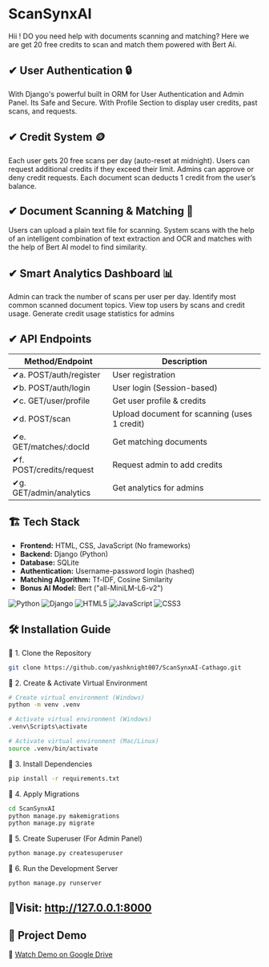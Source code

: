 
# ScanSynxAI

Hii ! DO you need help with documents scanning and matching? Here we are get 20 free credits to scan and match them powered with Bert Ai.

## ✔ User Authentication 🔒 
With Django's powerful built in ORM for User Authentication and Admin Panel. Its Safe and Secure. With Profile Section to display user credits, past scans, and requests.

## ✔ Credit System 🪙
Each user gets 20 free scans per day (auto-reset at midnight).
Users can request additional credits if they exceed their limit.
Admins can approve or deny credit requests.
Each document scan deducts 1 credit from the user’s balance.

## ✔ Document Scanning & Matching 🧠 
Users can upload a plain text file for scanning.
System scans with the help of an intelligent combination of text extraction and OCR and matches with the help of Bert AI model to find similarity.

## ✔ Smart Analytics Dashboard 📊 
Admin can track the number of scans per user per day.
Identify most common scanned document topics.
View top users by scans and credit usage.
Generate credit usage statistics for admins
## ✔ API Endpoints

| Method/Endpoint             | Description                                                           |
| ----------------- | ------------------------------------------------------------------ |
| ✔a. POST/auth/register | User registration |
| ✔b. POST/auth/login | User login (Session-based) |
| ✔c. GET/user/profile | Get user profile & credits |
| ✔d. POST/scan | Upload document for scanning (uses 1 credit) |
| ✔e. GET/matches/:docId | Get matching documents |
| ✔f. POST/credits/request | Request admin to add credits |
| ✔g. GET/admin/analytics | Get analytics for admins |
##  🏗 Tech Stack 

- **Frontend:** HTML, CSS, JavaScript (No frameworks)
- **Backend:** Django (Python)
- **Database:** SQLite
- **Authentication:** Username-password login (hashed)
- **Matching Algorithm:** Tf-IDF, Cosine Similarity
- **Bonus AI Model:** Bert ("all-MiniLM-L6-v2")
  
![Python](https://img.shields.io/badge/Python-3.9-blue?style=flat-square)
![Django](https://img.shields.io/badge/Django-4.0-green?style=flat-square)
![HTML5](https://img.shields.io/badge/HTML5-E34F26?style=flat-square&logo=html5&logoColor=white)
![JavaScript](https://img.shields.io/badge/JavaScript-F7DF1E?style=flat-square&logo=javascript&logoColor=black)
![CSS3](https://img.shields.io/badge/CSS3-1572B6?style=flat-square&logo=css3&logoColor=white)

## 🛠 Installation Guide

🔹 1. Clone the Repository  
```sh
git clone https://github.com/yashknight007/ScanSynxAI-Cathago.git
```
🔹 2. Create & Activate Virtual Environment
```sh
# Create virtual environment (Windows)
python -m venv .venv

# Activate virtual environment (Windows)
.venv\Scripts\activate

# Activate virtual environment (Mac/Linux)
source .venv/bin/activate
```
🔹 3. Install Dependencies
```sh
pip install -r requirements.txt
```
🔹 4. Apply Migrations
```sh
cd ScanSynxAI
python manage.py makemigrations
python manage.py migrate
```
🔹 5. Create Superuser (For Admin Panel)
```sh
python manage.py createsuperuser
```
🔹 6. Run the Development Server
```sh
python manage.py runserver
```
## 🚀Visit: http://127.0.0.1:8000
## 🎥 Project Demo
🔗 [Watch Demo on Google Drive]([https://drive.google.com/file/d/VIDEO_ID/view](https://drive.google.com/file/d/1s2XDhonIIWJBxpa5cjWYezloFOOPJbtA/view?usp=sharing))






